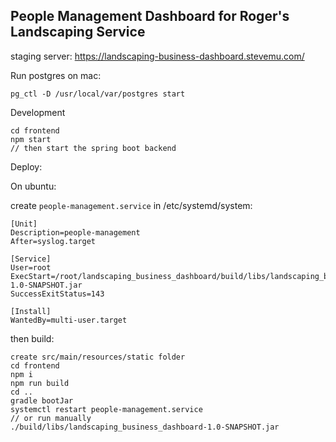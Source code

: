 ## People Management Dashboard for Roger's Landscaping Service 

staging server: https://landscaping-business-dashboard.stevemu.com/

Run postgres on mac:

`pg_ctl -D /usr/local/var/postgres start`

Development

```$xslt
cd frontend
npm start
// then start the spring boot backend
```


Deploy:

On ubuntu:

create `people-management.service` in /etc/systemd/system:

```$xslt
[Unit]
Description=people-management
After=syslog.target

[Service]
User=root
ExecStart=/root/landscaping_business_dashboard/build/libs/landscaping_business_dashboard-1.0-SNAPSHOT.jar
SuccessExitStatus=143

[Install]
WantedBy=multi-user.target
```

then build:

```$xslt
create src/main/resources/static folder
cd frontend
npm i
npm run build
cd ..
gradle bootJar
systemctl restart people-management.service
// or run manually
./build/libs/landscaping_business_dashboard-1.0-SNAPSHOT.jar
```